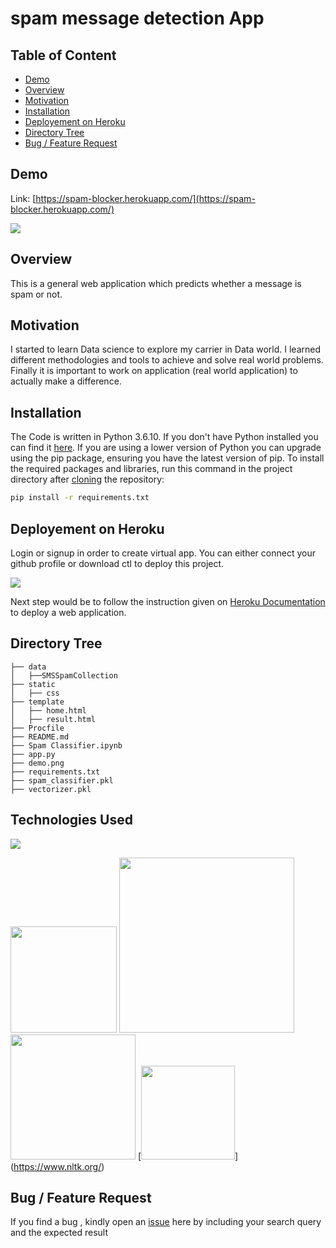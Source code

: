 # spam message detection App

## Table of Content
  * [Demo](#demo)
  * [Overview](#overview)
  * [Motivation](#motivation)
  * [Installation](#installation)
  * [Deployement on Heroku](#deployement-on-heroku)
  * [Directory Tree](#directory-tree)
  * [Bug / Feature Request](#bug---feature-request)
  
  ## Demo
  Link: [https://spam-blocker.herokuapp.com/](https://spam-blocker.herokuapp.com/)
  
  [![](https://github.com/jaigane6387/spam_message_detector/blob/master/demo.png)](https://spam-blocker.herokuapp.com/)

## Overview
This is a general web application which predicts whether a message is spam or not.

## Motivation
 I started to learn Data science to explore my carrier in Data world. I learned different methodologies and tools to achieve and solve real world problems. Finally it is important to work on application (real world application) to actually make a difference.

## Installation
The Code is written in Python 3.6.10. If you don't have Python installed you can find it [here](https://www.python.org/downloads/). If you are using a lower version of Python you can upgrade using the pip package, ensuring you have the latest version of pip. To install the required packages and libraries, run this command in the project directory after [cloning](https://www.howtogeek.com/451360/how-to-clone-a-github-repository/) the repository:
```bash
pip install -r requirements.txt
```

## Deployement on Heroku
Login or signup in order to create virtual app. You can either connect your github profile or download ctl to deploy this project.

[![](https://i.imgur.com/dKmlpqX.png)](https://heroku.com)

Next step would be to follow the instruction given on [Heroku Documentation](https://devcenter.heroku.com/articles/getting-started-with-python) to deploy a web application.

## Directory Tree 
```
├── data 
│   ├──SMSSpamCollection
├── static 
│   ├── css
├── template
│   ├── home.html
│   ├── result.html
├── Procfile
├── README.md
├── Spam Classifier.ipynb
├── app.py
├── demo.png
├── requirements.txt
├── spam_classifier.pkl
├── vectorizer.pkl
```

## Technologies Used

![](https://forthebadge.com/images/badges/made-with-python.svg)

[<img target="_blank" src="https://flask.palletsprojects.com/en/1.1.x/_images/flask-logo.png" width=170>](https://flask.palletsprojects.com/en/1.1.x/) [<img target="_blank" src="https://number1.co.za/wp-content/uploads/2017/10/gunicorn_logo-300x85.png" width=280>](https://gunicorn.org) [<img target="_blank" src="https://scikit-learn.org/stable/_static/scikit-learn-logo-small.png" width=200>](https://scikit-learn.org/stable/) [<img target="_blank" src="https://i2.wp.com/clay-atlas.com/wp-content/uploads/2019/08/python_nltk.png?w=316&ssl=1" width=150>] (https://www.nltk.org/)


## Bug / Feature Request

If you find a bug , kindly open an [issue](https://github.com/jaigane6387/spam_detector_app/issues) here by including your search query and the expected result  
